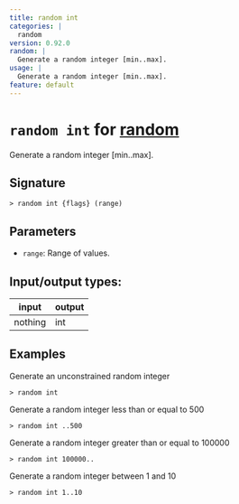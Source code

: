 ```yaml
---
title: random int
categories: |
  random
version: 0.92.0
random: |
  Generate a random integer [min..max].
usage: |
  Generate a random integer [min..max].
feature: default
---
```

<!-- This file is automatically generated. Please edit the command in https://github.com/nushell/nushell instead. -->

# `random int` for [random](/commands/categories/random.md)

<div class='command-title'>Generate a random integer [min..max].</div>

## Signature

```> random int {flags} (range)```

## Parameters

 -  `range`: Range of values.


## Input/output types:

| input   | output |
| ------- | ------ |
| nothing | int    |

## Examples

Generate an unconstrained random integer
```nu
> random int

```

Generate a random integer less than or equal to 500
```nu
> random int ..500

```

Generate a random integer greater than or equal to 100000
```nu
> random int 100000..

```

Generate a random integer between 1 and 10
```nu
> random int 1..10

```
